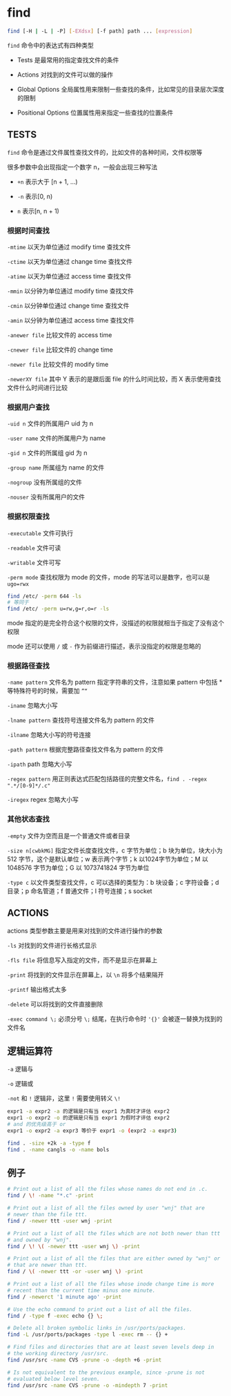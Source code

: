  # find

```sh
find [-H | -L | -P] [-EXdsx] [-f path] path ... [expression]
```

`find` 命令中的表达式有四种类型

- Tests 是最常用的指定查找文件的条件

- Actions 对找到的文件可以做的操作

- Global Options 全局属性用来限制一些查找的条件，比如常见的目录层次深度的限制

- Positional Options 位置属性用来指定一些查找的位置条件

## TESTS

`find` 命令是通过文件属性查找文件的，比如文件的各种时间，文件权限等

很多参数中会出现指定一个数字 n，一般会出现三种写法

- `+n` 表示大于 [n + 1, ...)

- `-n` 表示[0, n)

- `n` 表示[n, n + 1)

### 根据时间查找

`-mtime` 以天为单位通过 modify time 查找文件

`-ctime` 以天为单位通过 change time 查找文件

`-atime` 以天为单位通过 access time 查找文件

`-mmin` 以分钟为单位通过 modify time 查找文件

`-cmin` 以分钟单位通过 change time 查找文件

`-amin` 以分钟为单位通过 access time 查找文件

`-anewer file` 比较文件的 access time

`-cnewer file` 比较文件的 change time

`-newer file` 比较文件的 modify time

`-newerXY file` 其中 Y 表示的是跟后面 file 的什么时间比较，而 X 表示使用查找文件什么时间进行比较

### 根据用户查找

`-uid n` 文件的所属用户 uid 为 n

`-user name` 文件的所属用户为 name

`-gid n` 文件的所属组 gid 为 n

`-group name` 所属组为 name 的文件

`-nogroup` 没有所属组的文件

`-nouser` 没有所属用户的文件

### 根据权限查找

`-executable` 文件可执行

`-readable` 文件可读

`-writable` 文件可写

`-perm mode` 查找权限为 mode 的文件，mode 的写法可以是数字，也可以是 `ugo=rwx`

```sh
find /etc/ -perm 644 -ls
# 等同于
find /etc/ -perm u=rw,g=r,o=r -ls
```

mode 指定的是完全符合这个权限的文件，没描述的权限就相当于指定了没有这个权限

mode 还可以使用 `/` 或 `-` 作为前缀进行描述，表示没指定的权限是忽略的

### 根据路径查找

`-name pattern` 文件名为 pattern 指定字符串的文件，注意如果 pattern 中包括 * 等特殊符号的时候，需要加 `”“`

`-iname` 忽略大小写

`-lname pattern` 查找符号连接文件名为 pattern 的文件

`-ilname` 忽略大小写的符号连接

`-path pattern` 根据完整路径查找文件名为 pattern 的文件

`-ipath` path 忽略大小写

`-regex pattern` 用正则表达式匹配包括路径的完整文件名，`find . -regex ".*/[0-9]*/.c"`

`-iregex` regex 忽略大小写

### 其他状态查找

`-empty` 文件为空而且是一个普通文件或者目录

`-size n[cwbkMG]` 指定文件长度查找文件，c 字节为单位；b 块为单位，块大小为 512 字节，这个是默认单位；w 表示两个字节；k 以1024字节为单位；M 以 1048576 字节为单位；G 以 1073741824 字节为单位

`-type c` 以文件类型查找文件，c 可以选择的类型为：b 块设备；c 字符设备；d 目录；p 命名管道；f 普通文件；l 符号连接；s socket

## ACTIONS

actions 类型参数主要是用来对找到的文件进行操作的参数

`-ls` 对找到的文件进行长格式显示

`-fls file` 将信息写入指定的文件，而不是显示在屏幕上

`-print` 将找到的文件显示在屏幕上，以 `\n` 将多个结果隔开

`-printf` 输出格式太多

`-delete` 可以将找到的文件直接删除

`-exec command \;` 必须分号 `\;` 结尾，在执行命令时 `'{}'` 会被逐一替换为找到的文件名

## 逻辑运算符

`-a` 逻辑与

`-o` 逻辑或

`-not` 和 `!` 逻辑非，这里 `!` 需要使用转义 `\!`

```sh
expr1 -a expr2 -a 的逻辑是只有当 expr1 为真时才评估 expr2
expr1 -o expr2 -o 的逻辑是只有当 expr1 为假时才评估 expr2
# and 的优先级高于 or
expr1 -o expr2 -a expr3 等价于 expr1 -o (expr2 -a expr3)
```


```sh
find . -size +2k -a -type f
find . -name cangls -o -name bols
```

## 例子

```sh
# Print out a list of all the files whose names do not end in .c.
find / \! -name "*.c" -print

# Print out a list of all the files owned by user "wnj" that are
# newer than the file ttt.
find / -newer ttt -user wnj -print

# Print out a list of all the files which are not both newer than ttt
# and owned by "wnj".
find / \! \( -newer ttt -user wnj \) -print

# Print out a list of all the files that are either owned by "wnj" or
# that are newer than ttt.
find / \( -newer ttt -or -user wnj \) -print

# Print out a list of all the files whose inode change time is more
# recent than the current time minus one minute.
find / -newerct '1 minute ago' -print

# Use the echo command to print out a list of all the files.
find / -type f -exec echo {} \;

# Delete all broken symbolic links in /usr/ports/packages.
find -L /usr/ports/packages -type l -exec rm -- {} +

# Find files and directories that are at least seven levels deep in
# the working directory /usr/src.
find /usr/src -name CVS -prune -o -depth +6 -print

# Is not equivalent to the previous example, since -prune is not
# evaluated below level seven.
find /usr/src -name CVS -prune -o -mindepth 7 -print
```